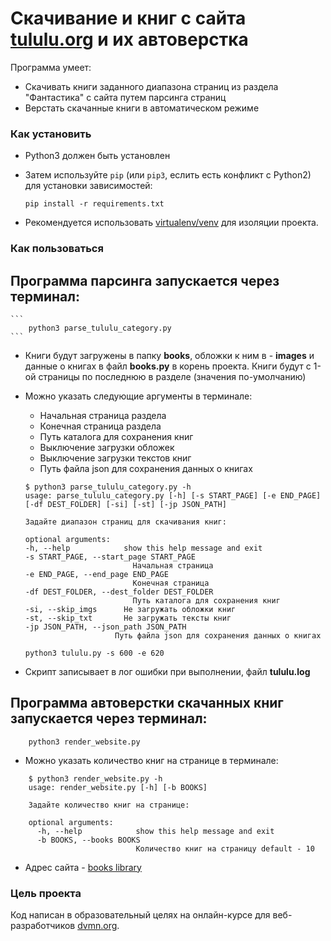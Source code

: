 # Скачивание и книг с сайта [tululu.org](https://tululu.org/) и их автоверстка

Программа умеет: 
- Скачивать книги заданного диапазона страниц из раздела "Фантастика" с сайта путем парсинга страниц
- Верстать скачанные книги в автоматическом режиме

### Как установить

- Python3 должен быть установлен
- Затем используйте `pip` (или `pip3`, еслить есть конфликт с Python2) для установки зависимостей: 
    ```
    pip install -r requirements.txt
    ```

- Рекомендуется использовать [virtualenv/venv](https://docs.python.org/3/library/venv.html) для изоляции проекта.


### Как пользоваться
## Программа парсинга запускается через терминал:
    ``` 
        python3 parse_tululu_category.py
    ```
- Книги будут загружены в папку **books**, обложки к ним в - **images** и данные о книгах в файл **books.py** в корень проекта. Книги будут с 1-ой страницы по последнюю в разделе (значения по-умолчанию)

- Можно указать следующие аргументы в терминале:
    - Начальная страница раздела
    - Конечная страница раздела
    - Путь каталога для сохранения книг
    - Выключение загрузки обложек
    - Выключение загрузки текстов книг
    - Путь файла json для сохранения данных о книгах

    ```
    $ python3 parse_tululu_category.py -h
    usage: parse_tululu_category.py [-h] [-s START_PAGE] [-e END_PAGE] [-df DEST_FOLDER] [-si] [-st] [-jp JSON_PATH]

    Задайте диапазон страниц для скачивания книг:

    optional arguments:
    -h, --help            show this help message and exit
    -s START_PAGE, --start_page START_PAGE
                            Начальная страница
    -e END_PAGE, --end_page END_PAGE
                            Конечная страница
    -df DEST_FOLDER, --dest_folder DEST_FOLDER
                            Путь каталога для сохранения книг
    -si, --skip_imgs      Не загружать обложки книг
    -st, --skip_txt       Не загружать тексты книг
    -jp JSON_PATH, --json_path JSON_PATH
                        Путь файла json для сохранения данных о книгах
    ```
    
    ``` 
    python3 tululu.py -s 600 -e 620
    ```

- Скрипт записывает в лог ошибки при выполнении, файл **tululu.log**

## Программа автоверстки скачанных книг запускается через терминал:
```
    python3 render_website.py
```
- Можно указать количество книг на странице в терминале:
```
    $ python3 render_website.py -h
    usage: render_website.py [-h] [-b BOOKS]

    Задайте количество книг на странице:

    optional arguments:
      -h, --help            show this help message and exit
      -b BOOKS, --books BOOKS
                            Количество книг на страницу default - 10 
```
- Адрес сайта - [books library](https://shatskv.github.io/library_parser/pages/index4.html) 

### Цель проекта

Код написан в образовательный целях на онлайн-курсе для веб-разработчиков [dvmn.org](https://dvmn.org/).

